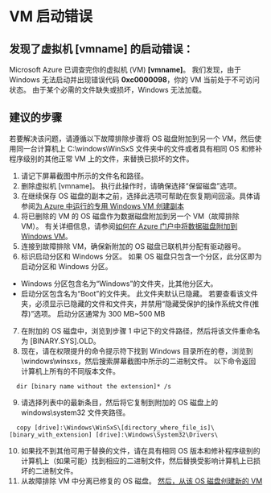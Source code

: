 <properties
pageTitle="VM boot error"
description="虚拟机无法启动并出现错误代码 0xc0000098"
infoBubbleText="发现了启动错误。"
service="microsoft.compute"
resource="virtualmachines"
authors="ram-kakani"
displayOrder=""
articleId="VMCannotRDP_14B92737-EB19-48C4-A136-D38E70C09FEC"
diagnosticScenario="booterror"
selfHelpType="diagnostics"
supportTopicIds="32411835"
resourceTags="windows"
productPesIds="14749"
cloudEnvironments="public"
/>


# <a name="vm-boot-error"></a>VM 启动错误
<!--issueDescription-->
## <a name="boot-error-found-for-your-virtual-machine---vmname--vmname--vmname--"></a>**发现了虚拟机 <!--$vmname-->[vmname]<!--/$vmname--> 的启动错误：**
Microsoft Azure 已调查完你的虚拟机 (VM) **<!--$vmname-->[vmname]**<!--/$vmname-->。 我们发现，由于 Windows 无法启动并出现错误代码 **0xc0000098**，你的 VM 当前处于不可访问状态。 由于某个必需的文件缺失或损坏，Windows 无法加载。<br>
<!--/issueDescription-->

## <a name="recommended-steps"></a>**建议的步骤**
若要解决该问题，请遵循以下故障排除步骤将 OS 磁盘附加到另一个 VM，然后使用同一台计算机上 C:\windows\WinSxS 文件夹中的文件或者具有相同 OS 和修补程序级别的其他正常 VM 上的文件，来替换已损坏的文件。

1. 请记下屏幕截图中所示的文件名和路径。
2. 删除虚拟机 <!--$vmname-->[vmname]<!--/$vmname-->。 执行此操作时，请确保选择“保留磁盘”选项。
3. 在继续保存 OS 磁盘的副本之前，选择此选项可帮助在恢复期间回滚。具体请参阅[为 Azure 中运行的专用 Windows VM 创建副本](https://docs.microsoft.com/azure/virtual-machines/virtual-machines-windows-vhd-copy)
4. 将已删除的 VM 的 OS 磁盘作为数据磁盘附加到另一个 VM（故障排除 VM）。 有关详细信息，请参阅[如何在 Azure 门户中将数据磁盘附加到 Windows VM](https://docs.microsoft.com/azure/virtual-machines/virtual-machines-windows-attach-disk-portal)。
5. 连接到故障排除 VM，确保新附加的 OS 磁盘已联机并分配有驱动器号。
6. 标识启动分区和 Windows 分区。 如果 OS 磁盘只包含一个分区，此分区即为启动分区和 Windows 分区。
  * Windows 分区包含名为“Windows”的文件夹，比其他分区大。
  * 启动分区包含名为“Boot”的文件夹。 此文件夹默认已隐藏。 若要查看该文件夹，必须显示已隐藏的文件和文件夹，并禁用“隐藏受保护的操作系统文件(推荐)”选项。 启动分区通常为 300 MB~500 MB
7. 在附加的 OS 磁盘中，浏览到步骤 1 中记下的文件路径，然后将该文件重命名为 [BINARY.SYS].OLD。
8. 现在，请在权限提升的命令提示符下找到 Windows 目录所在的卷，浏览到 \windows\winsxs，然后搜索屏幕截图中所示的二进制文件。 以下命令返回计算机上所有的不同版本文件。
```
  dir [binary name without the extension]* /s
```  
9. 请选择列表中的最新条目，然后将它复制到附加的 OS 磁盘上的 windows\system32 文件夹路径。
```
  copy [drive]:\Windows\WinSxS\[directory_where_file_is]\[binary_with_extension] [drive]:\Windows\System32\Drivers\
```
10. 如果找不到其他可用于替换的文件，请在具有相同 OS 版本和修补程序级别的计算机上（如果可能）找到相应的二进制文件，然后替换受影响计算机上已损坏的二进制文件。
11. 从故障排除 VM 中分离已修复的 OS 磁盘。 [然后，从该 OS 磁盘创建新的 VM](https://docs.microsoft.com/azure/virtual-machines/virtual-machines-windows-create-vm-specialized)

